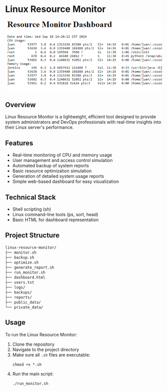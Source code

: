 # Linux Resource Monitor

![Linux Resource Monitor](linux-resource-monitor.png)

## Overview

Linux Resource Monitor is a lightweight, efficient tool designed to provide system administrators and DevOps professionals with real-time insights into their Linux server's performance.

## Features

- Real-time monitoring of CPU and memory usage
- User management and access control simulation
- Automated backup of system reports
- Basic resource optimization simulation
- Generation of detailed system usage reports
- Simple web-based dashboard for easy visualization

## Technical Stack

- Shell scripting (sh)
- Linux command-line tools (ps, sort, head)
- Basic HTML for dashboard representation

## Project Structure

```
linux-resource-monitor/
├── monitor.sh
├── backup.sh
├── optimize.sh
├── generate_report.sh
├── run_monitor.sh
├── dashboard.html
├── users.txt
├── logs/
├── backups/
├── reports/
├── public_data/
└── private_data/
```

## Usage

To run the Linux Resource Monitor:

1. Clone the repository
2. Navigate to the project directory
3. Make sure all `.sh` files are executable:
   ```
   chmod +x *.sh
   ```
4. Run the main script:
   ```
   ./run_monitor.sh
   ```